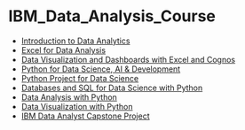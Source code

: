 # IBM_Data_Analysis_Course
<ul>
    <li>
        <a href="https://drive.google.com/file/d/1Ls5PJoRC-cGUIhFipGBWP_IhDGQRfnjH/view?usp=sharing" target="_blank">Introduction to Data Analytics</a>
    </li>
    <li>
        <a href="https://drive.google.com/file/d/1Eo2jEEoHURIuh5h9kPNBDe53xW2ccE0N/view?usp=sharing" target="_blank">Excel for Data Analysis</a>
    </li>
    <li>
        <a href="https://drive.google.com/file/d/13IZKUEV6bOLQyO3DncQr-tmjN5WSgIFr/view?usp=sharing" target="_blank">Data Visualization and Dashboards with Excel and Cognos</a>
    </li>
    <li>
        <a href="https://drive.google.com/file/d/1NzJ30Itss6WB9kagtHC0wzINUb6tQFBg/view?usp=sharing" target="_blank">Python for Data Science, AI & Development</a>
    </li>
    <li>
        <a href="https://drive.google.com/file/d/1FB-vKLnLcFczZy9e6JUt033y5wBB6ukU/view?usp=sharing" target="_blank">Python Project for Data Science</a>
    </li>
    <li>
        <a href="https://drive.google.com/file/d/1GZB9ZPDeJTCjcPPR1IpilB9yGuqKEXBd/view?usp=sharing" target="_blank">Databases and SQL for Data Science with Python</a>
    </li>
    <li>
        <a href="https://drive.google.com/file/d/1NS8AzCZn9DAmemLi2KDgKeweKFFNh-f6/view?usp=sharing" target="_blank">Data Analysis with Python</a>
    </li>
    <li>
        <a href="#" target="_blank">Data Visualization with Python</a>
    </li>
    <li>
        <a href="#" target="_blank">IBM Data Analyst Capstone Project  </a>
    </li>    
</ul>